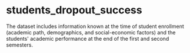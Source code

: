 # students_dropout_success
 The dataset includes information known at the time of student enrollment (academic path, demographics, and social-economic factors) and the students' academic performance at the end of the first and second semesters. 
